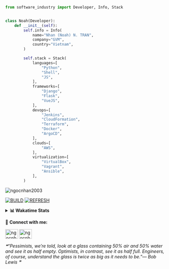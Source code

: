 ```python
from software_industry import Developer, Info, Stack


class Noah(Developer):
    def __init__(self):
        self.info = Info(
            name="Nhan (Noah) N. TRAN",
            company="GVM",
            country="Vietnam",
        )

        self.stack = Stack(
            languages=[
                "Python",
                "Shell",
                "JS",
            ],
            frameworks=[
                "Django",
                "Flask",
                "VueJS",
            ],
            devops=[
                "Jenkins",
                "CloudFormation",
                "Terraform",
                "Docker",
                "ArgoCD",
            ],
            clouds=[
                "AWS",
            ],
            virtualization=[
                "VirtualBox",
                "Vagrant",
                "Ansible",
            ],
        )
```
<img src="https://komarev.com/ghpvc/?username=ngocnhan2003&label=Profile%20views&color=0e75b6&style=flat" alt="ngocnhan2003" /> 

[![BUILD](https://github.com/ngocnhan2003/ngocnhan2003/actions/workflows/001_build.yml/badge.svg)](https://github.com/ngocnhan2003/ngocnhan2003/actions/workflows/001_build.yml)
[![REFRESH](https://github.com/ngocnhan2003/ngocnhan2003/actions/workflows/002_refresh.yml/badge.svg)](https://github.com/ngocnhan2003/ngocnhan2003/actions/workflows/002_refresh.yml)

<details> 
  <summary><b>📊 Wakatime Stats</b></summary>
  <br>
  
<!--START_SECTION:waka-->
![Code Time](http://img.shields.io/badge/Code%20Time-642%20hrs%2038%20mins-blue)

**I'm an Early 🐤** 

```text
🌞 Morning    42 commits     ████░░░░░░░░░░░░░░░░░░░░░   18.67% 
🌆 Daytime    81 commits     █████████░░░░░░░░░░░░░░░░   36.0% 
🌃 Evening    55 commits     ██████░░░░░░░░░░░░░░░░░░░   24.44% 
🌙 Night      47 commits     █████░░░░░░░░░░░░░░░░░░░░   20.89%

```
📅 **I'm Most Productive on Monday** 

```text
Monday       112 commits    ████████████░░░░░░░░░░░░░   49.78% 
Tuesday      56 commits     ██████░░░░░░░░░░░░░░░░░░░   24.89% 
Wednesday    24 commits     ██░░░░░░░░░░░░░░░░░░░░░░░   10.67% 
Thursday     5 commits      ░░░░░░░░░░░░░░░░░░░░░░░░░   2.22% 
Friday       4 commits      ░░░░░░░░░░░░░░░░░░░░░░░░░   1.78% 
Saturday     9 commits      █░░░░░░░░░░░░░░░░░░░░░░░░   4.0% 
Sunday       15 commits     █░░░░░░░░░░░░░░░░░░░░░░░░   6.67%

```


📊 **This Week I Spent My Time On** 

```text
⌚︎ Time Zone: Asia/Ho_Chi_Minh

💬 Programming Languages: 
Go                       7 hrs 20 mins       █████████████████████░░░░   84.45% 
Other                    20 mins             █░░░░░░░░░░░░░░░░░░░░░░░░   3.92% 
JavaScript               17 mins             ░░░░░░░░░░░░░░░░░░░░░░░░░   3.42% 
PHP                      16 mins             ░░░░░░░░░░░░░░░░░░░░░░░░░   3.08% 
JSON                     9 mins              ░░░░░░░░░░░░░░░░░░░░░░░░░   1.77%

🔥 Editors: 
GoLand                   6 hrs 51 mins       ███████████████████░░░░░░   78.82% 
VS Code                  1 hr 50 mins        █████░░░░░░░░░░░░░░░░░░░░   21.18%

💻 Operating System: 
Linux                    8 hrs 41 mins       █████████████████████████   100.0%

```

**I Mostly Code in Python** 

```text
Python                   14 repos            ███████████░░░░░░░░░░░░░░   43.75% 
JavaScript               6 repos             ████░░░░░░░░░░░░░░░░░░░░░   18.75% 
TypeScript               2 repos             █░░░░░░░░░░░░░░░░░░░░░░░░   6.25% 
Kotlin                   2 repos             █░░░░░░░░░░░░░░░░░░░░░░░░   6.25% 
Vue                      2 repos             █░░░░░░░░░░░░░░░░░░░░░░░░   6.25%

```



 Last Updated on 22/11/2022 03:28:54 UTC+7
<!--END_SECTION:waka-->
</details>

🔗 **Connect with me:**

<a href="https://linkedin.com/in/ngocnhan2003" target="blank"><img align="center" src="https://raw.githubusercontent.com/rahuldkjain/github-profile-readme-generator/master/src/images/icons/Social/linked-in-alt.svg" alt="ngocnhan2003" height="30" width="40" /></a>
<a href="https://instagram.com/ngocnhan2003" target="blank"><img align="center" src="https://raw.githubusercontent.com/rahuldkjain/github-profile-readme-generator/master/src/images/icons/Social/instagram.svg" alt="ngocnhan2003" height="30" width="40" /></a>


<!--STARTS_HERE_QUOTE_README-->
<i>❝“Pessimists, we’re told, look at a glass containing 50% air and 50% water and see it as half empty.  Optimists, in contrast, see it as half full.  Engineers, of course, understand the glass is twice as big as it needs to be.”— Bob Lewis   ❞</i>
<!--ENDS_HERE_QUOTE_README-->
